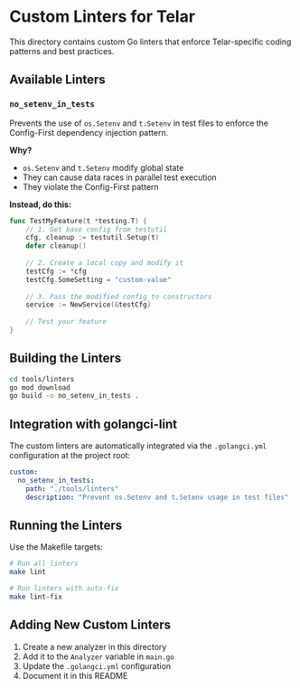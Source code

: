# Custom Linters for Telar

This directory contains custom Go linters that enforce Telar-specific coding patterns and best practices.

## Available Linters

### `no_setenv_in_tests`

Prevents the use of `os.Setenv` and `t.Setenv` in test files to enforce the Config-First dependency injection pattern.

**Why?**
- `os.Setenv` and `t.Setenv` modify global state
- They can cause data races in parallel test execution
- They violate the Config-First pattern

**Instead, do this:**
```go
func TestMyFeature(t *testing.T) {
    // 1. Get base config from testutil
    cfg, cleanup := testutil.Setup(t)
    defer cleanup()
    
    // 2. Create a local copy and modify it
    testCfg := *cfg
    testCfg.SomeSetting = "custom-value"
    
    // 3. Pass the modified config to constructors
    service := NewService(&testCfg)
    
    // Test your feature
}
```

## Building the Linters

```bash
cd tools/linters
go mod download
go build -o no_setenv_in_tests .
```

## Integration with golangci-lint

The custom linters are automatically integrated via the `.golangci.yml` configuration at the project root:

```yaml
custom:
  no_setenv_in_tests:
    path: "./tools/linters"
    description: "Prevent os.Setenv and t.Setenv usage in test files"
```

## Running the Linters

Use the Makefile targets:

```bash
# Run all linters
make lint

# Run linters with auto-fix
make lint-fix
```

## Adding New Custom Linters

1. Create a new analyzer in this directory
2. Add it to the `Analyzer` variable in `main.go`
3. Update the `.golangci.yml` configuration
4. Document it in this README
